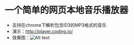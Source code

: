 # 一个简单的网页本地音乐播放器
* 支持在chrome下解析包含ID3的MP3格式的音乐
* 演示：http://player.coding.io/
* 效果图：![Alt text](http://7oxgr3.com1.z0.glb.clouddn.com/效果图.png "效果图")
